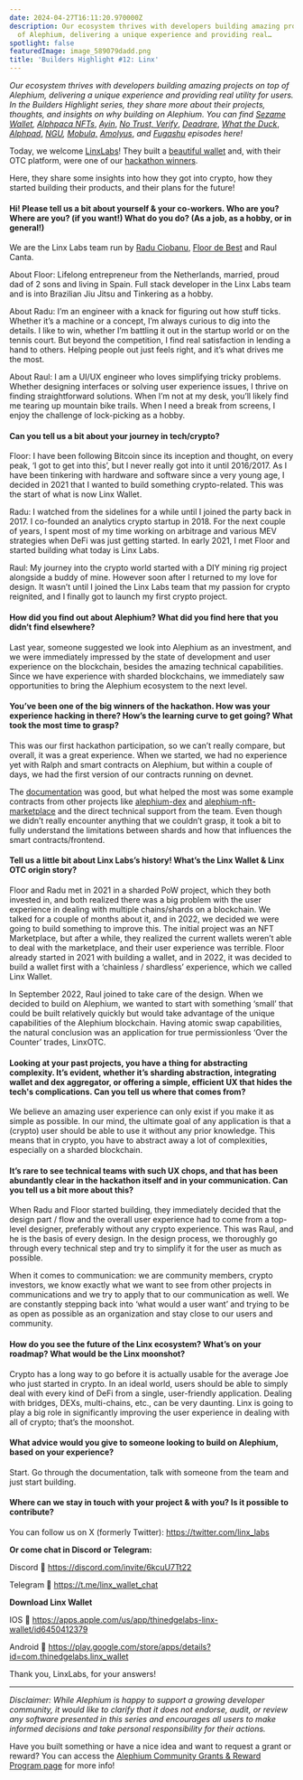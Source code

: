 ```yaml
---
date: 2024-04-27T16:11:20.970000Z
description: Our ecosystem thrives with developers building amazing projects on top
  of Alephium, delivering a unique experience and providing real…
spotlight: false
featuredImage: image_589079dadd.png
title: 'Builders Highlight #12: Linx'
---
```


_Our ecosystem thrives with developers building amazing projects on top of Alephium, delivering a unique experience and providing real utility for users. In the Builders Highlight series, they share more about their projects, thoughts, and insights on why building on Alephium. You can find_ <a href="https://medium.com/@alephium/builders-highlight-sezame-wallet-ddb4aeb61881" ><em>Sezame Wallet</em></a>_,_ <a href="https://medium.com/@alephium/builders-highlight-alphpaca-nfts-99c69775f04c" ><em>Alphpaca NFTs</em></a>, <a href="https://medium.com/@alephium/builders-highlight-3-ayin-6be4a6bd4ec2" ><em>Ayin</em></a>, <a href="https://medium.com/@alephium/builders-highlight-4-no-trust-verify-9ea495ca826f" ><em>No Trust, Verify</em></a>, <a href="https://medium.com/@alephium/builders-highlight-5-deadrare-d5ff90d6161e" ><em>Deadrare</em></a>, <a href="https://medium.com/@alephium/builders-highlight-6-what-the-duck-0aedc602ecfd" ><em>What the Duck</em></a>, <a href="https://medium.com/@alephium/builders-highlight-7-alphpad-bbd4f4a34fd5" ><em>Alphpad</em></a>, <a href="https://medium.com/@alephium/builders-highlight-8-ngu-money-f8bf05e36e99" ><em>NGU</em></a>_,_ <a href="https://medium.com/@alephium/builders-highlight-9-mobula-f9c45dc6c691" ><em>Mobula,</em></a> <a href="https://medium.com/@alephium/builders-highlight-10-amolyus-39e03b6bd3f0" ><em>Amolyus</em></a>, _and_ <a href="https://medium.com/@alephium/builders-highlight-11-fugashu-4f8566d1a8f0" ><em>Fugashu</em></a> _episodes here!_

Today, we welcome <a href="https://twitter.com/linx_labs" >LinxLabs</a>! They built a <a href="https://linxwallet.xyz/" >beautiful wallet</a> and, with their OTC platform, were one of our <a href="https://medium.com/@alephium/hackathon-winners-announced-68d55711b99d" >hackathon winners</a>.

Here, they share some insights into how they got into crypto, how they started building their products, and their plans for the future!

#### Hi! Please tell us a bit about yourself & your co-workers. Who are you? Where are you? (if you want!) What do you do? (As a job, as a hobby, or in general!)

We are the Linx Labs team run by <a href="https://twitter.com/raduC22" >Radu Ciobanu</a>, <a href="https://twitter.com/FlorisdBest" >Floor de Best</a> and Raul Canta.

About Floor: Lifelong entrepreneur from the Netherlands, married, proud dad of 2 sons and living in Spain. Full stack developer in the Linx Labs team and is into Brazilian Jiu Jitsu and Tinkering as a hobby.

About Radu: I’m an engineer with a knack for figuring out how stuff ticks. Whether it’s a machine or a concept, I’m always curious to dig into the details. I like to win, whether I’m battling it out in the startup world or on the tennis court. But beyond the competition, I find real satisfaction in lending a hand to others. Helping people out just feels right, and it’s what drives me the most.

About Raul: I am a UI/UX engineer who loves simplifying tricky problems. Whether designing interfaces or solving user experience issues, I thrive on finding straightforward solutions. When I’m not at my desk, you’ll likely find me tearing up mountain bike trails. When I need a break from screens, I enjoy the challenge of lock-picking as a hobby.

#### Can you tell us a bit about your journey in tech/crypto?

Floor: I have been following Bitcoin since its inception and thought, on every peak, ‘I got to get into this’, but I never really got into it until 2016/2017. As I have been tinkering with hardware and software since a very young age, I decided in 2021 that I wanted to build something crypto-related. This was the start of what is now Linx Wallet.

Radu: I watched from the sidelines for a while until I joined the party back in 2017. I co-founded an analytics crypto startup in 2018. For the next couple of years, I spent most of my time working on arbitrage and various MEV strategies when DeFi was just getting started. In early 2021, I met Floor and started building what today is Linx Labs.

Raul: My journey into the crypto world started with a DIY mining rig project alongside a buddy of mine. However soon after I returned to my love for design. It wasn’t until I joined the Linx Labs team that my passion for crypto reignited, and I finally got to launch my first crypto project.

#### How did you find out about Alephium? What did you find here that you didn’t find elsewhere?

Last year, someone suggested we look into Alephium as an investment, and we were immediately impressed by the state of development and user experience on the blockchain, besides the amazing technical capabilities. Since we have experience with sharded blockchains, we immediately saw opportunities to bring the Alephium ecosystem to the next level.

#### You’ve been one of the big winners of the hackathon. How was your experience hacking in there? How’s the learning curve to get going? What took the most time to grasp?

This was our first hackathon participation, so we can’t really compare, but overall, it was a great experience. When we started, we had no experience yet with Ralph and smart contracts on Alephium, but within a couple of days, we had the first version of our contracts running on devnet.

The <a href="http://docs.alephium.org" >documentation</a> was good, but what helped the most was some example contracts from other projects like <a href="https://github.com/alephium/alephium-dex" >alephium-dex</a> and <a href="https://github.com/alephium/alephium-nft" >alephium-nft-marketplace</a> and the direct technical support from the team. Even though we didn’t really encounter anything that we couldn’t grasp, it took a bit to fully understand the limitations between shards and how that influences the smart contracts/frontend.

#### Tell us a little bit about Linx Labs’s history! What’s the Linx Wallet & Linx OTC origin story?

Floor and Radu met in 2021 in a sharded PoW project, which they both invested in, and both realized there was a big problem with the user experience in dealing with multiple chains/shards on a blockchain. We talked for a couple of months about it, and in 2022, we decided we were going to build something to improve this. The initial project was an NFT Marketplace, but after a while, they realized the current wallets weren’t able to deal with the marketplace, and their user experience was terrible. Floor already started in 2021 with building a wallet, and in 2022, it was decided to build a wallet first with a ‘chainless / shardless’ experience, which we called Linx Wallet.

In September 2022, Raul joined to take care of the design. When we decided to build on Alephium, we wanted to start with something ‘small’ that could be built relatively quickly but would take advantage of the unique capabilities of the Alephium blockchain. Having atomic swap capabilities, the natural conclusion was an application for true permissionless ‘Over the Counter’ trades, LinxOTC.

#### Looking at your past projects, you have a thing for abstracting complexity. It’s evident, whether it’s sharding abstraction, integrating wallet and dex aggregator, or offering a simple, efficient UX that hides the tech's complications. Can you tell us where that comes from?

We believe an amazing user experience can only exist if you make it as simple as possible. In our mind, the ultimate goal of any application is that a (crypto) user should be able to use it without any prior knowledge. This means that in crypto, you have to abstract away a lot of complexities, especially on a sharded blockchain.

#### It’s rare to see technical teams with such UX chops, and that has been abundantly clear in the hackathon itself and in your communication. Can you tell us a bit more about this?

When Radu and Floor started building, they immediately decided that the design part / flow and the overall user experience had to come from a top-level designer, preferably without any crypto experience. This was Raul, and he is the basis of every design. In the design process, we thoroughly go through every technical step and try to simplify it for the user as much as possible.

When it comes to communication: we are community members, crypto investors, we know exactly what we want to see from other projects in communications and we try to apply that to our communication as well. We are constantly stepping back into ‘what would a user want’ and trying to be as open as possible as an organization and stay close to our users and community.

#### How do you see the future of the Linx ecosystem? What’s on your roadmap? What would be the Linx moonshot?

Crypto has a long way to go before it is actually usable for the average Joe who just started in crypto. In an ideal world, users should be able to simply deal with every kind of DeFi from a single, user-friendly application. Dealing with bridges, DEXs, multi-chains, etc., can be very daunting. Linx is going to play a big role in significantly improving the user experience in dealing with all of crypto; that’s the moonshot.

#### What advice would you give to someone looking to build on Alephium, based on your experience?

Start. Go through the documentation, talk with someone from the team and just start building.

#### Where can we stay in touch with your project & with you? Is it possible to contribute?

You can follow us on X (formerly Twitter): <a href="https://twitter.com/linx_labs" >https://twitter.com/linx_labs</a>

**Or come chat in Discord or Telegram:**

Discord 🔗 <a href="https://discord.com/invite/6kcuU7Tt22" >https://discord.com/invite/6kcuU7Tt22</a>

Telegram 🔗 <a href="https://t.me/linx_wallet_chat" >https://t.me/linx_wallet_chat</a>

**Download Linx Wallet**

IOS 🔗 <a href="https://apps.apple.com/us/app/thinedgelabs-linx-wallet/id6450412379" >https://apps.apple.com/us/app/thinedgelabs-linx-wallet/id6450412379</a>

Android 🔗 <a href="https://play.google.com/store/apps/details?id=com.thinedgelabs.linx_wallet" >https://play.google.com/store/apps/details?id=com.thinedgelabs.linx_wallet</a>

Thank you, LinxLabs, for your answers!

---

_Disclaimer: While Alephium is happy to support a growing developer community, it would like to clarify that it does not endorse, audit, or review any software presented in this series and encourages all users to make informed decisions and take personal responsibility for their actions._

Have you built something or have a nice idea and want to request a grant or reward? You can access the <a href="https://github.com/alephium/community/blob/master/Grant%26RewardProgram.md" >Alephium Community Grants &amp; Reward Program page</a> for more info!
